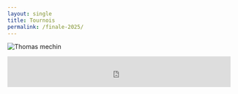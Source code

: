 ```yaml
---
layout: single
title: Tournois
permalink: /finale-2025/
---
```


<p class="text-align-center"><img src="{{ site.url }}{{ site.baseurl }}/assets/images/vignette_finale_2025.PNG" alt="Thomas mechin" /></p>

<iframe id="haWidget" allowtransparency="true" src="https://www.helloasso.com/associations/l-assemblee-du-modern/evenements/finale-coupe-de-france-modern-2025/widget-bouton" style="width: 100%; height: 70px; border: none;"></iframe>

